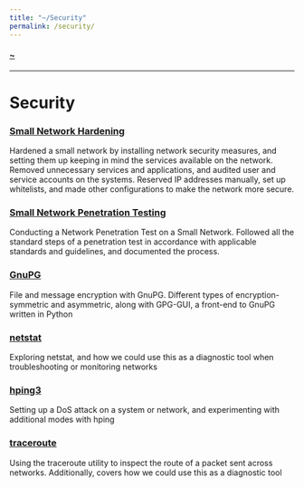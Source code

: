 ```yaml
---
title: "~/Security"
permalink: /security/
---
```


#### [~](../README.md)

---

# Security

### [Small Network Hardening](https://elvindsouza.github.io/NetworkPenetrationTesting)

Hardened a small network by installing network security measures, and setting them up keeping in mind the services available on the network. Removed unnecessary services and applications, and audited user and service accounts on the systems. Reserved IP addresses manually, set up whitelists, and made other configurations to make the network more secure.

### [Small Network Penetration Testing](https://elvindsouza.github.io/hardening)

Conducting a Network Penetration Test on a Small Network. Followed all the standard steps of a penetration test in accordance with applicable standards and guidelines, and documented the process.

### [GnuPG](gnupg.md)

File and message encryption with GnuPG. Different types of encryption-symmetric and asymmetric, along with GPG-GUI, a front-end to GnuPG written in Python

### [netstat](netstat_linux.html)

Exploring netstat, and how we could use this as a diagnostic tool when troubleshooting or monitoring networks

### [hping3](hping3.html)

Setting up a DoS attack on a system or network, and experimenting with additional modes with hping

### [traceroute](traceroute.html)

Using the traceroute utility to inspect the route of a packet sent across networks. Additionally, covers how we could use this as a diagnostic tool
